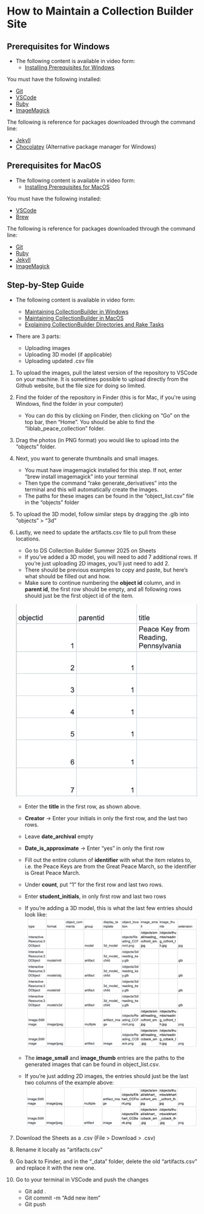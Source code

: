 # How to Maintain a Collection Builder Site

## Prerequisites for Windows

- The following content is available in video form:
    - [Installing Prerequisites for Windows](https://drive.google.com/file/d/1XqMJ_1MAJfvSnwnP9j36I56wSvEG49s9/view?usp=drive_link)

You must have the following installed:
- [Git](https://git-scm.com/downloads/win)
- [VSCode](https://code.visualstudio.com/Download) 
- [Ruby](https://rubyinstaller.org/)
- [ImageMagick](https://imagemagick.org/script/download.php#windows)

The following is reference for packages downloaded through the command line:
- [Jekyll](https://jekyllrb.com/docs/installation/windows/)
- [Chocolatey](https://chocolatey.org/install) (Alternative package manager for Windows)

## Prerequisites for MacOS

- The following content is available in video form:
    - [Installing Prerequisites for MacOS](https://drive.google.com/file/d/141ufNNZJxoWmrKAv9IA7N_WYJya2VPU8/view?usp=drive_link)

You must have the following installed:
- [VSCode](https://code.visualstudio.com/Download)
- [Brew](https://brew.sh/)

The following is reference for packages downloaded through the command line:
- [Git](https://formulae.brew.sh/formula/git#default)
- [Ruby](https://formulae.brew.sh/formula/ruby#default)
- [Jekyll](https://jekyllrb.com/docs/installation/macos/)
- [ImageMagick](https://formulae.brew.sh/formula/imagemagick#default)


## Step-by-Step Guide

- The following content is available in video form:
    - [Maintaining CollectionBuilder in Windows](https://drive.google.com/file/d/1km9CS4gF-Gp9rLnmWwxFJwVL6yQaSYud/view?usp=drive_link)
    - [Maintaining CollectionBuilder in MacOS](https://drive.google.com/file/d/1QhlH_lQVu1rwzb7-ggfVkpMOPFihrX6d/view?usp=drive_link)
    - [Explaining CollectionBuilder Directories and Rake Tasks](https://drive.google.com/file/d/1XZX52aNUN0q7pX-mPBBn77DgXegl4wbu/view?usp=drive_link)

- There are 3 parts:
    - Uploading images
    - Uploading 3D model (if applicable)
    - Uploading updated .csv file

1. To upload the images, pull the latest version of the repository to VSCode on your machine. It is sometimes possible to upload directly from the Github website, but the file size for doing so limited.
2. Find the folder of the repository in Finder (this is for Mac, if you're using Windows, find the folder in your computer)
    - You can do this by clicking on Finder, then clicking on “Go” on the top bar, then “Home”. You should be able to find the “liblab_peace_collection” folder.
3. Drag the photos (in PNG format) you would like to upload into the “objects” folder.
4. Next, you want to generate thumbnails and small images. 
    - You must have imagemagick installed for this step. If not, enter “brew install imagemagick” into your terminal
    - Then type the command “rake generate_derivatives” into the terminal and this will automatically create the images.
    - The paths for these images can be found in the “object_list.csv” file in the “objects” folder
5. To upload the 3D model, follow similar steps by dragging the .glb into “objects” > “3d”
6. Lastly, we need to update the artifacts.csv file to pull from these locations. 
    - Go to DS Collection Builder Summer 2025 on Sheets
    - If you’ve added a 3D model, you will need to add 7 additional rows. If you’re just uploading 2D images, you’ll just need to add 2. 
    - There should be previous examples to copy and paste, but here’s what should be filled out and how. 
    - Make sure to continue numbering the **object id** column, and in **parent id**, the first row should be empty, and all following rows should just be the first object id of the item. 

    ![Screenshot of pop-up.](29.png)

    - Enter the **title** in the first row, as shown above. 
    - **Creator** → Enter your initials in only the first row, and the last two rows.
    - Leave **date_archival** empty
    - **Date_is_approximate** → Enter “yes” in only the first row 
    - Fill out the entire column of **identifier** with what the item relates to, i.e. the Peace Keys are from the Great Peace March, so the identifier is Great Peace March.
    - Under **count**, put “1” for the first row and last two rows.
    - Enter **student_initials**, in only first row and last two rows
    - If you’re adding a 3D model, this is what the last few entries should look like:
    ![Screenshot of pop-up.](30.png)

    - The **image_small** and **image_thumb** entries are the paths to the generated images that can be found in object_list.csv. 
    - If you’re just adding 2D images, the entries should just be the last two columns of the example above:
    ![Screenshot of pop-up.](31.png)

7. Download the Sheets as a .csv (File > Download > .csv)
8. Rename it locally as “artifacts.csv”
9. Go back to Finder, and in the “_data” folder, delete the old “artifacts.csv” and replace it with the new one. 
10. Go to your terminal in VSCode and push the changes
    - Git add .
    - Git commit -m “Add new item”
    - Git push